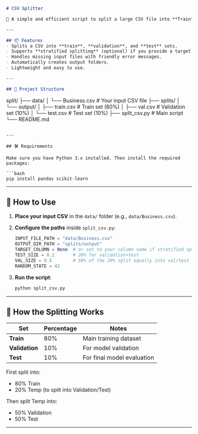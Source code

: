 ```markdown
# CSV Splitter

🚀 A simple and efficient script to split a large CSV file into **Train**, **Validation**, and **Test** datasets.

---

## 📦 Features
- Splits a CSV into **train**, **validation**, and **test** sets.
- Supports **stratified splitting** (optional) if you provide a target column.
- Handles missing input files with friendly error messages.
- Automatically creates output folders.
- Lightweight and easy to use.

---

## 📂 Project Structure

```

split/
├── data/
│   └── Business.csv        # Your input CSV file
├── splits/
│   └── output/
│       ├── train.csv       # Train set (80%)
│       ├── val.csv         # Validation set (10%)
│       └── test.csv        # Test set (10%)
├── split\_csv.py             # Main script
└── README.md

````

---

## 🛠️ Requirements

Make sure you have Python 3.x installed. Then install the required packages:

```bash
pip install pandas scikit-learn
````

---

## 🚀 How to Use

1. **Place your input CSV** in the `data/` folder (e.g., `data/Business.csv`).
2. **Configure the paths** inside `split_csv.py`:

   ```python
   INPUT_FILE_PATH = "data/Business.csv"
   OUTPUT_DIR_PATH = "splits/output"
   TARGET_COLUMN = None  # or set to your column name if stratified splitting needed
   TEST_SIZE = 0.2       # 20% for validation+test
   VAL_SIZE = 0.5        # 50% of the 20% split equally into val/test
   RANDOM_STATE = 42
   ```
3. **Run the script**:

   ```bash
   python split_csv.py
   ```

---

## 🧮 How the Splitting Works

| Set            | Percentage | Notes                      |
| -------------- | ---------- | -------------------------- |
| **Train**      | 80%        | Main training dataset      |
| **Validation** | 10%        | For model validation       |
| **Test**       | 10%        | For final model evaluation |

First split into:

* 80% Train
* 20% Temp (to split into Validation/Test)

Then split Temp into:

* 50% Validation
* 50% Test

---

